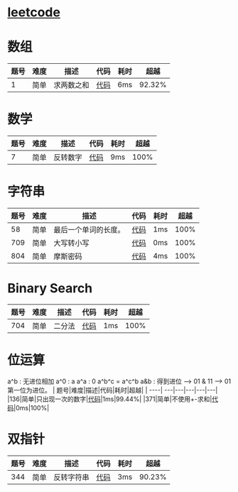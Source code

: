 #  [leetcode](https://leetcode-cn.com/)

# 数组
| 题号|难度|描述|代码|耗时|超越|
| ----| ---|---|---|---|---|
|1|简单|求两数之和|[代码](https://github.com/lgjlife/Algorithm-Exercise/blob/master/src/leetcode/array/question1.java)|6ms|92.32%|

# 数学
| 题号|难度|描述|代码|耗时|超越|
| ----| ---|---|---|---|---|
|7|简单|反转数字|[代码](https://github.com/lgjlife/Algorithm-Exercise/blob/master/src/leetcode/math/Question7.java)|9ms|100%|


# 字符串
| 题号|难度|描述|代码|耗时|超越|
| ----| ---|---|---|---|---|
|58|简单|最后一个单词的长度。|[代码](https://github.com/lgjlife/Algorithm-Exercise/blob/master/src/leetcode/string/Question58.java)|1ms|100%|
|709|简单|大写转小写|[代码](https://github.com/lgjlife/Algorithm-Exercise/blob/master/src/leetcode/string/Question709.java)|0ms|100%|
|804|简单|摩斯密码|[代码](https://github.com/lgjlife/Algorithm-Exercise/blob/master/src/leetcode/string/Question804.java)|4ms|100%|


# Binary Search
| 题号|难度|描述|代码|耗时|超越|
| ----| ---|---|---|---|---|
|704|简单|二分法|[代码](https://github.com/lgjlife/Algorithm-Exercise/blob/master/src/leetcode/binarySearch/Question704.java)|1ms|100%|

# 位运算

a^b : 无进位相加
a^0 : a
a^a : 0
a^b^c = a^c^b
a&b : 得到进位 --> 01 & 11 --> 01 第一位为进位。 
| 题号|难度|描述|代码|耗时|超越|
| ----| ---|---|---|---|---|
|136|简单|只出现一次的数字|[代码](https://github.com/lgjlife/Algorithm-Exercise/blob/master/src/leetcode/bit/Question136.java)|1ms|99.44%|
|371|简单|不使用+-求和|[代码](https://github.com/lgjlife/Algorithm-Exercise/blob/master/src/leetcode/bit/Question371.java)|0ms|100%|

# 双指针
| 题号|难度|描述|代码|耗时|超越|
| ----| ---|---|---|---|---|
|344|简单|反转字符串|[代码](https://github.com/lgjlife/Algorithm-Exercise/blob/master/src/leetcode/dualptr/Question344.java)|3ms|90.23%|


